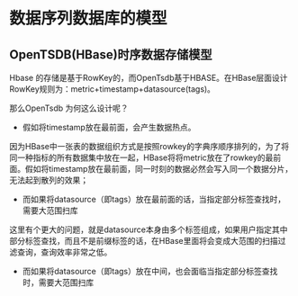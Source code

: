 # 数据序列数据库的模型


## OpenTSDB(HBase)时序数据存储模型


Hbase 的存储是基于RowKey的，而OpenTsdb基于HBASE。在HBase层面设计RowKey规则为：metric+timestamp+datasource(tags)。 

那么OpenTsdb 为何这么设计呢？

* 假如将timestamp放在最前面，会产生数据热点。

 因为HBase中一张表的数据组织方式是按照rowkey的字典序顺序排列的，为了将同一种指标的所有数据集中放在一起，HBase将将metric放在了rowkey的最前面。假如将timestamp放在最前面，同一时刻的数据必然会写入同一个数据分片，无法起到散列的效果；
 
 * 而如果将datasource（即tags）放在最前面的话，当指定部分标签查找时，需要大范围扫库

 这里有个更大的问题，就是datasource本身由多个标签组成，如果用户指定其中部分标签查找，而且不是前缀标签的话，在HBase里面将会变成大范围的扫描过滤查询，查询效率非常之低。


  * 而如果将datasource（即tags）放在中间，也会面临当指定部分标签查找时，需要大范围扫库